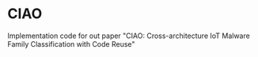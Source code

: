 # CIAO

Implementation code for out paper "CIAO: Cross-architecture IoT Malware Family Classification with Code Reuse"
